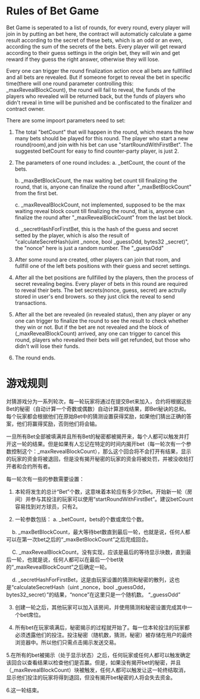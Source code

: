 # Rules of Bet Game

Bet Game is seperated to a list of rounds, for every round, every player will join in by putting an bet here, the contract will automaticly calculate a game result according to the secret of these bets, which is an odd or an even, according the sum of the secrets of the bets. Every player will get reward according to their guess settings in the origin bet, they will win and get reward  if they guess the right answer, otherwise they will lose.

Every one can trigger the round finalization action once all bets are fullfilled and all bets are revealed. But if someone forget to reveal the bet in specific time(there will one round parameter controlling this: _maxRevealBlockCount), the round will fail to reveal, the funds of the players who revealed will be returned back, but the funds of players who didn't reveal in time will be punished and be confiscated to the finalizer and contract owner.

There are some impoort parameters need to set:

1. The total "betCount" that will happen in the round, which means the how many bets should be played for this round. The player who start a new round(room),and join with his bet can use "startRoundWithFirstBet". The suggested betCount for easy to find counter-party player, is just 2.

2. The parameters of one round includes:
    a. _betCount, the count of the bets.

    b. _maxBetBlockCount, the max waiting bet count till finalizing the round, that is, anyone can finalize the round after "_maxBetBlockCount" from the first bet.

    c. _maxRevealBlockCount, not implemented, supposed to be the max waiting reveal block count till finalizing the round, that is, anyone can finalize the round after "_maxRevealBlockCount" from the last bet block.

    d. _secretHashForFirstBet, this is the hash of the guess and secret setted by the player, which is also the result of "calculateSecretHash(uint _nonce, bool _guessOdd, bytes32 _secret)", the "nonce" here is just a random number. The "_guessOdd" 

3. After some round are created, other players can join that room, and fullfill one of the left bets positions with their guess and secret settings.

4. After all the bet positions are fullfilled by the players, then the process of secret revealing begins. Every player of bets in this round are required to reveal their bets. The bet secrets(nonce, guess, secret) are actrully stored in user's end browers. so they just click the reveal to send transactions.

5. After all the bet are revealed (in revealed status), then any player or any one can trigger to finalize the round to see the result to check whether they win or not. But if the bet are not revealed and the block of (_maxRevealBlockCount) arrived, any one can trigger to cancel this round, players who revealed their bets will get refunded, but those who didn't will lose their funds.

6. The round ends.

# 游戏规则

対猜游戏分为一系列轮次，每一轮玩家将通过在提交Bet来加入，合约将根据这些Bet的秘密（自动计算一个奇数或偶数）自动计算游戏结果，即Bet秘诀的总和。每个玩家都会根据他们在原始Bet中的猜测设置获得奖励，如果他们猜出正确的答案，他们将赢得奖励，否则他们将会输。

一旦所有Bet全部被填满并且所有Bet的秘密都被揭开来，每个人都可以触发并打开这一轮的结果。但是如果有人忘记在特定的时间内揭开bet（每一轮次有一个参数控制这个：_maxRevealBlockCount），那么这个回合将不会打开有结果，显示的玩家的资金将被退回，但是没有揭开秘密的玩家的资金将被处罚，并被没收给打开者和合约所有者。

每一轮次有一些的参数需要设置：

1. 本轮将发生的总计“Bet”个数，这意味着本轮应有多少次Bet。开始新一轮（房间）并参与其投注的玩家可以使用“startRoundWithFirstBet”。建议betCount容易找到对方球员，只有2。

2. 一轮参数包括：
    a. _betCount，bets的个数或席位个数。

    b. _maxBetBlockCount，最大等待bet数直到最后一轮，也就是说，任何人都可以在第一次bet之后的“_maxBetBlockCount”之后完成回合。

    C. _maxRevealBlockCount，没有实现，应该是最后的等待显示块数，直到最后一轮，也就是说，任何人都可以在最后一个bet块的“_maxRevealBlockCount”之后确定一轮。

    d. _secretHashForFirstBet，这是由玩家设置的猜测和秘密的散列，这也是“calculateSecretHash（uint _nonce，bool _guessOdd，bytes32_secret）”的结果，“nonce”在这里只是一个随机数。 “_guessOdd”

3. 创建一轮之后，其他玩家可以加入该房间，并使用猜测和秘密设置完成其中一个bet席位。

4. 所有bet在玩家填满后，秘密揭示的过程就开始了。每一位本轮投注的玩家都必须透露他们的投注。投注秘密（随机数，猜测，秘密）被存储在用户的最终浏览器中。所以他们只需点击揭示发送交易。

5.在所有的bet被揭示（处于显示状态）之后，任何玩家或任何人都可以触发确定该回合以查看结果以检查他们是否赢。但是，如果没有揭开bet的秘密，并且（_maxRevealBlockCount）块被触发，任何人都可以触发让这一轮终结取消，显示他们投注的玩家将得到退回，但没有揭开bet秘密的人将会失去资金。

6.这一轮结束。